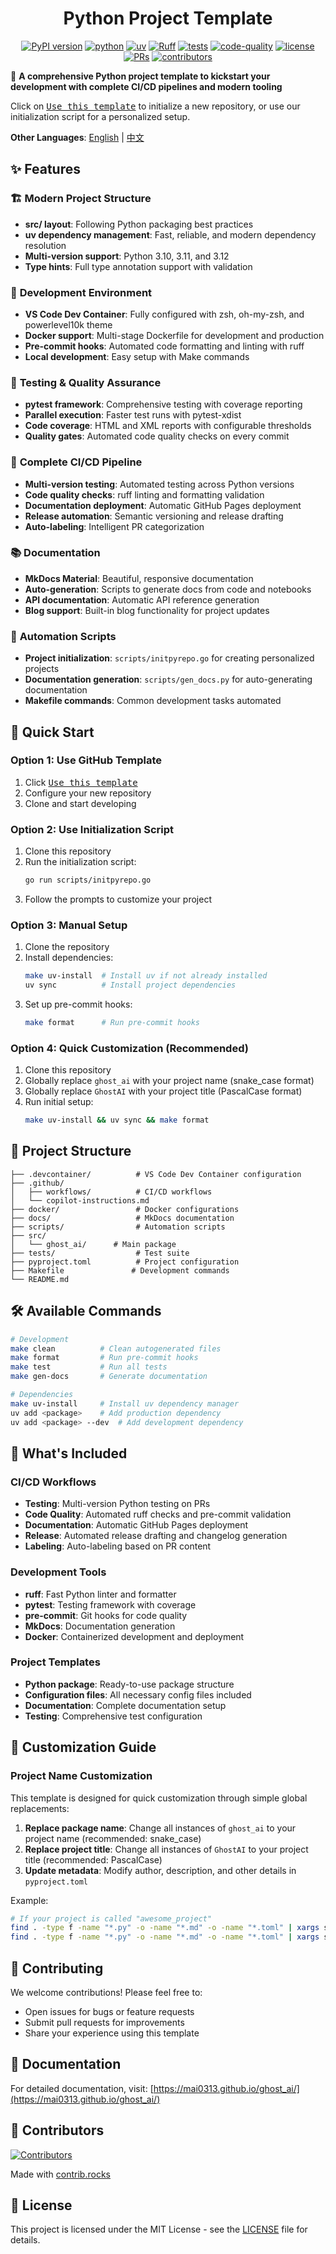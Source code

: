<center>

# Python Project Template

[![PyPI version](https://img.shields.io/pypi/v/swebenchv2.svg)](https://pypi.org/project/swebenchv2/)
[![python](https://img.shields.io/badge/-Python_3.10_%7C_3.11_%7C_3.12-blue?logo=python&logoColor=white)](https://github.com/pre-commit/pre-commit)
[![uv](https://img.shields.io/badge/-uv_dependency_management-2C5F2D?logo=python&logoColor=white)](https://docs.astral.sh/uv/)
[![Ruff](https://img.shields.io/endpoint?url=https://raw.githubusercontent.com/astral-sh/ruff/main/assets/badge/v2.json)](https://github.com/astral-sh/ruff)
[![tests](https://github.com/Mai0313/ghost_ai/actions/workflows/test.yml/badge.svg)](https://github.com/Mai0313/ghost_ai/actions/workflows/test.yml)
[![code-quality](https://github.com/Mai0313/ghost_ai/actions/workflows/code-quality-check.yml/badge.svg)](https://github.com/Mai0313/ghost_ai/actions/workflows/code-quality-check.yml)
[![license](https://img.shields.io/badge/License-MIT-green.svg?labelColor=gray)](https://github.com/Mai0313/ghost_ai/tree/master?tab=License-1-ov-file)
[![PRs](https://img.shields.io/badge/PRs-welcome-brightgreen.svg)](https://github.com/Mai0313/ghost_ai/pulls)
[![contributors](https://img.shields.io/github/contributors/Mai0313/ghost_ai.svg)](https://github.com/Mai0313/ghost_ai/graphs/contributors)

</center>

🚀 **A comprehensive Python project template to kickstart your development with complete CI/CD pipelines and modern tooling**

Click on [<kbd>Use this template</kbd>](https://github.com/Mai0313/ghost_ai/generate) to initialize a new repository, or use our initialization script for a personalized setup.

**Other Languages**: [English](README.md) | [中文](README_cn.md)

## ✨ Features

### 🏗️ **Modern Project Structure**

- **src/ layout**: Following Python packaging best practices
- **uv dependency management**: Fast, reliable, and modern dependency resolution
- **Multi-version support**: Python 3.10, 3.11, and 3.12
- **Type hints**: Full type annotation support with validation

### 🔧 **Development Environment**

- **VS Code Dev Container**: Fully configured with zsh, oh-my-zsh, and powerlevel10k theme
- **Docker support**: Multi-stage Dockerfile for development and production
- **Pre-commit hooks**: Automated code formatting and linting with ruff
- **Local development**: Easy setup with Make commands

### 🧪 **Testing & Quality Assurance**

- **pytest framework**: Comprehensive testing with coverage reporting
- **Parallel execution**: Faster test runs with pytest-xdist
- **Code coverage**: HTML and XML reports with configurable thresholds
- **Quality gates**: Automated code quality checks on every commit

### 🚀 **Complete CI/CD Pipeline**

- **Multi-version testing**: Automated testing across Python versions
- **Code quality checks**: ruff linting and formatting validation
- **Documentation deployment**: Automatic GitHub Pages deployment
- **Release automation**: Semantic versioning and release drafting
- **Auto-labeling**: Intelligent PR categorization

### 📚 **Documentation**

- **MkDocs Material**: Beautiful, responsive documentation
- **Auto-generation**: Scripts to generate docs from code and notebooks
- **API documentation**: Automatic API reference generation
- **Blog support**: Built-in blog functionality for project updates

### 🤖 **Automation Scripts**

- **Project initialization**: `scripts/initpyrepo.go` for creating personalized projects
- **Documentation generation**: `scripts/gen_docs.py` for auto-generating documentation
- **Makefile commands**: Common development tasks automated

## 🚀 Quick Start

### Option 1: Use GitHub Template

1. Click [<kbd>Use this template</kbd>](https://github.com/Mai0313/ghost_ai/generate)
2. Configure your new repository
3. Clone and start developing

### Option 2: Use Initialization Script

1. Clone this repository
2. Run the initialization script:
    ```bash
    go run scripts/initpyrepo.go
    ```
3. Follow the prompts to customize your project

### Option 3: Manual Setup

1. Clone the repository
2. Install dependencies:
    ```bash
    make uv-install  # Install uv if not already installed
    uv sync          # Install project dependencies
    ```
3. Set up pre-commit hooks:
    ```bash
    make format      # Run pre-commit hooks
    ```

### Option 4: Quick Customization (Recommended)

1. Clone this repository
2. Globally replace `ghost_ai` with your project name (snake_case format)
3. Globally replace `GhostAI` with your project title (PascalCase format)
4. Run initial setup:
    ```bash
    make uv-install && uv sync && make format
    ```

## 📁 Project Structure

```
├── .devcontainer/          # VS Code Dev Container configuration
├── .github/
│   ├── workflows/          # CI/CD workflows
│   └── copilot-instructions.md
├── docker/                 # Docker configurations
├── docs/                   # MkDocs documentation
├── scripts/                # Automation scripts
├── src/
│   └── ghost_ai/      # Main package
├── tests/                  # Test suite
├── pyproject.toml          # Project configuration
├── Makefile               # Development commands
└── README.md
```

## 🛠️ Available Commands

```bash
# Development
make clean          # Clean autogenerated files
make format         # Run pre-commit hooks
make test           # Run all tests
make gen-docs       # Generate documentation

# Dependencies
make uv-install     # Install uv dependency manager
uv add <package>    # Add production dependency
uv add <package> --dev  # Add development dependency
```

## 🎯 What's Included

### CI/CD Workflows

- **Testing**: Multi-version Python testing on PRs
- **Code Quality**: Automated ruff checks and pre-commit validation
- **Documentation**: Automatic GitHub Pages deployment
- **Release**: Automated release drafting and changelog generation
- **Labeling**: Auto-labeling based on PR content

### Development Tools

- **ruff**: Fast Python linter and formatter
- **pytest**: Testing framework with coverage
- **pre-commit**: Git hooks for code quality
- **MkDocs**: Documentation generation
- **Docker**: Containerized development and deployment

### Project Templates

- **Python package**: Ready-to-use package structure
- **Configuration files**: All necessary config files included
- **Documentation**: Complete documentation setup
- **Testing**: Comprehensive test configuration

## 🎨 Customization Guide

### Project Name Customization

This template is designed for quick customization through simple global replacements:

1. **Replace package name**: Change all instances of `ghost_ai` to your project name (recommended: snake_case)
2. **Replace project title**: Change all instances of `GhostAI` to your project title (recommended: PascalCase)
3. **Update metadata**: Modify author, description, and other details in `pyproject.toml`

Example:

```bash
# If your project is called "awesome_project"
find . -type f -name "*.py" -o -name "*.md" -o -name "*.toml" | xargs sed -i 's/ghost_ai/awesome_project/g'
find . -type f -name "*.py" -o -name "*.md" -o -name "*.toml" | xargs sed -i 's/GhostAI/AwesomeProject/g'
```

## 🤝 Contributing

We welcome contributions! Please feel free to:

- Open issues for bugs or feature requests
- Submit pull requests for improvements
- Share your experience using this template

## 📖 Documentation

For detailed documentation, visit: [https://mai0313.github.io/ghost_ai/](https://mai0313.github.io/ghost_ai/)

## 👥 Contributors

[![Contributors](https://contrib.rocks/image?repo=Mai0313/ghost_ai)](https://github.com/Mai0313/ghost_ai/graphs/contributors)

Made with [contrib.rocks](https://contrib.rocks)

## 📄 License

This project is licensed under the MIT License - see the [LICENSE](LICENSE) file for details.
